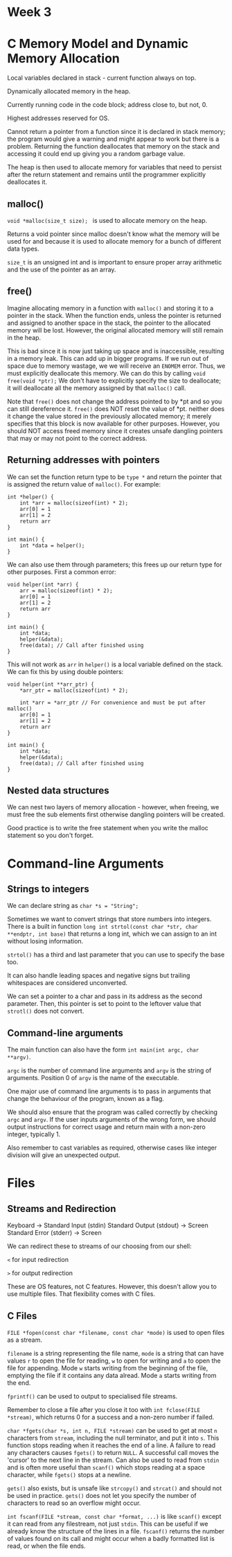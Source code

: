 # Week 3
# C Memory Model and Dynamic Memory Allocation
Local variables declared in stack - current function always on top.

Dynamically allocated memory in the heap.

Currently running code in the code block; address close to, but not, 0.

Highest addresses reserved for OS.

Cannot return a pointer from a function since it is declared in stack memory; the program would give a warning and might appear to work but there is a problem. Returning the function deallocates that memory on the stack and accessing it could end up giving you a random garbage value.

The heap is then used to allocate memory for variables that need to persist after the return statement and remains until the programmer explicitly deallocates it.

## malloc()
```void *malloc(size_t size); ``` is used to allocate memory on the heap.

Returns a void pointer since malloc doesn't know what the memory will be used for and because it is used to allocate memory for a bunch of different data types. 

```size_t``` is an unsigned int and is important to ensure proper array arithmetic and the use of the pointer as an array.

## free()
Imagine allocating memory in a function with ```malloc()``` and storing it to a pointer in the stack. When the function ends, unless the pointer is returned and assigned to another space in the stack, the pointer to the allocated memory will be lost. However, the original allocated memory will still remain in the heap.

This is bad since it is now just taking up space and is inaccessible, resulting in a memory leak. This can add up in bigger programs. If we run out of space due to memory wastage, we we will receive an ```ENOMEM``` error. Thus, we must explicitly deallocate this memory. We can do this by calling ```void free(void *ptr);``` We don't have to explicitly specify the size to deallocate; it will deallocate all the memory assigned by that ```malloc()``` call.

Note that ```free()``` does not change the address pointed to by *pt and so you can still dereference it. ```free()``` does NOT reset the value of *pt. neither does it change the value stored in the previously allocated memory; it merely specifies that this block is now available for other purposes. However, you should NOT access freed memory since it creates unsafe dangling pointers that may or may not point to the correct address.

## Returning addresses with pointers
We can set the function return type to be ```type *``` and return the pointer that is assigned the return value of ```malloc()```. For example:

```
int *helper() {
    int *arr = malloc(sizeof(int) * 2);
    arr[0] = 1
    arr[1] = 2
    return arr
}

int main() {
    int *data = helper();
}
```

We can also use them through parameters; this frees up our return type for other purposes. First a common error:

```
void helper(int *arr) {
    arr = malloc(sizeof(int) * 2);
    arr[0] = 1
    arr[1] = 2
    return arr
}

int main() {
    int *data;
    helper(&data);
    free(data); // Call after finished using
}
```

This will not work as ```arr``` in ```helper()``` is a local variable defined on the stack. We can fix this by using double pointers:

```
void helper(int **arr_ptr) {
    *arr_ptr = malloc(sizeof(int) * 2);

    int *arr = *arr_ptr // For convenience and must be put after malloc()
    arr[0] = 1
    arr[1] = 2
    return arr
}

int main() {
    int *data;
    helper(&data);
    free(data); // Call after finished using
}
```

## Nested data structures
We can nest two layers of memory allocation - however, when freeing, we must free the sub elements first otherwise dangling pointers will be created.

Good practice is to write the free statement when you write the malloc statement so you don't forget.

# Command-line Arguments
## Strings to integers
We can declare string as ```char *s = "String";```

Sometimes we want to convert strings that store numbers into integers. There is a built in function ```long int strtol(const char *str, char **endptr, int base)``` that returns a long int, which we can assign to an int without losing information.

```strtol()``` has a third and last parameter that you can use to specify the base too.

It can also handle leading spaces and negative signs but trailing whitespaces are considered unconverted.

We can set a pointer to a char and pass in its address as the second parameter. Then, this pointer is set to point to the leftover value that ```strotl()``` does not convert.

## Command-line arguments
The main function can also have the form ```int main(int argc, char **argv)```.

```argc``` is the number of command line arguments and ```argv``` is the string of arguments. Position 0 of ```argv``` is the name of the executable.

One major use of command line arguments is to pass in arguments that change the behaviour of the program, known as a flag.

We should also ensure that the program was called correctly by checking ```argc``` and ```argv```. If the user inputs arguments of the wrong form, we should output instructions for correct usage and return main with a non-zero integer, typically 1.

Also remember to cast variables as required, otherwise cases like integer division will give an unexpected output.

# Files
## Streams and Redirection
Keyboard -> Standard Input (stdin)
Standard Output (stdout) -> Screen
Standard Error (stderr) -> Screen

We can redirect these to streams of our choosing from our shell:

```<``` for input redirection

```>``` for output redirection

These are OS features, not C features. However, this doesn't allow you to use multiple files. That flexibility comes with C files.

## C Files
```FILE *fopen(const char *filename, const char *mode)``` is used to open files as a stream.

```filename``` is a string representing the file name, ```mode``` is a string that can have values ```r``` to open the file for reading, ```w``` to open for writing and ```a``` to open the file for appending. Mode ```w``` starts writing from the beginning of the file, emptying the file if it contains any data alread. Mode ```a``` starts writing from the end.

```fprintf()``` can be used to output to specialised file streams.

Remember to close a file after you close it too with ```int fclose(FILE *stream)```, which returns 0 for a success and a non-zero number if failed.

```char *fgets(char *s, int n, FILE *stream)``` can be used to get at most ```n``` characters from ```stream```, including the null terminator, and put it into ```s```. This function stops reading when it reaches the end of a line. A failure to read any characters causes ```fgets()``` to return ```NULL```. A successful call moves the 'cursor' to the next line in the stream. Can also be used to read from ```stdin``` and is often more useful than ```scanf()``` which stops reading at a space character, while ```fgets()``` stops at a newline.

```gets()``` also exists, but is unsafe like ```strcopy()``` and ```strcat()``` and should not be used in practice. ```gets()``` does not let you specify the number of characters to read so an overflow might occur.

```int fscanf(FILE *stream, const char *format, ...)``` is like ```scanf()``` except it can read from any filestream, not just ```stdin```. This can be useful if we already know the structure of the lines in a file. ```fscanf()``` returns the number of values found on its call and might occur when a badly formatted list is read, or when the file ends.